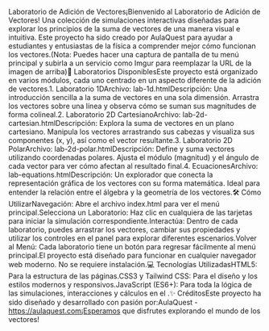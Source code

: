 Laboratorio de Adición de Vectores¡Bienvenido al Laboratorio de Adición de Vectores! Una colección de simulaciones interactivas diseñadas para explorar los principios de la suma de vectores de una manera visual e intuitiva. Este proyecto ha sido creado por AulaQuest para ayudar a estudiantes y entusiastas de la física a comprender mejor cómo funcionan los vectores.(Nota: Puedes hacer una captura de pantalla de tu menú principal y subirla a un servicio como Imgur para reemplazar la URL de la imagen de arriba)🚀 Laboratorios DisponiblesEste proyecto está organizado en varios módulos, cada uno centrado en un aspecto diferente de la adición de vectores.1. Laboratorio 1DArchivo: lab-1d.htmlDescripción: Una introducción sencilla a la suma de vectores en una sola dimensión. Arrastra los vectores sobre una línea y observa cómo se suman sus magnitudes de forma colineal.2. Laboratorio 2D CartesianoArchivo: lab-2d-cartesian.htmlDescripción: Explora la suma de vectores en un plano cartesiano. Manipula los vectores arrastrando sus cabezas y visualiza sus componentes (x, y), así como el vector resultante.3. Laboratorio 2D PolarArchivo: lab-2d-polar.htmlDescripción: Define y suma vectores utilizando coordenadas polares. Ajusta el módulo (magnitud) y el ángulo de cada vector para ver cómo afectan al resultado final.4. EcuacionesArchivo: lab-equations.htmlDescripción: Un explorador que conecta la representación gráfica de los vectores con su forma matemática. Ideal para entender la relación entre el álgebra y la geometría de los vectores.🛠️ Cómo UtilizarNavegación: Abre el archivo index.html para ver el menú principal.Selecciona un Laboratorio: Haz clic en cualquiera de las tarjetas para iniciar la simulación correspondiente.Interactúa: Dentro de cada laboratorio, puedes arrastrar los vectores, cambiar sus propiedades y utilizar los controles en el panel para explorar diferentes escenarios.Volver al Menú: Cada laboratorio tiene un botón para regresar fácilmente al menú principal.El proyecto está diseñado para funcionar en cualquier navegador web moderno. No se requiere instalación.💻 Tecnologías UtilizadasHTML5: Para la estructura de las páginas.CSS3 y Tailwind CSS: Para el diseño y los estilos modernos y responsivos.JavaScript (ES6+): Para toda la lógica de las simulaciones, interacciones y cálculos en el <canvas>.✨ CréditosEste proyecto ha sido diseñado y desarrollado con pasión por:AulaQuest - https://aulaquest.com¡Esperamos que disfrutes explorando el mundo de los vectores!
